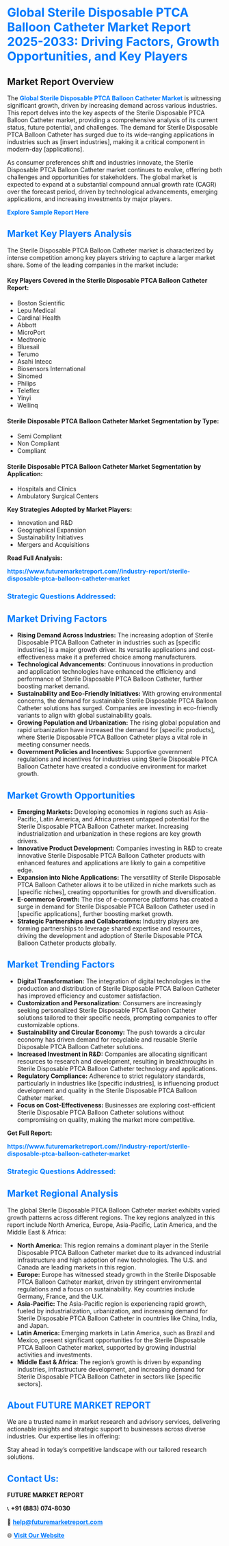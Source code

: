 <h1 style="color: #007BFF;">Global Sterile Disposable PTCA Balloon Catheter Market Report 2025-2033: Driving Factors, Growth Opportunities, and Key Players</h1>

<section id="overview">
<h2>Market Report Overview</h2>
<p>The <a href="https://www.futuremarketreport.com//industry-report/sterile-disposable-ptca-balloon-catheter-market" style="color: #007BFF; text-decoration: none;"><strong>Global Sterile Disposable PTCA Balloon Catheter Market</strong></a> is witnessing significant growth, driven by increasing demand across various industries. This report delves into the key aspects of the Sterile Disposable PTCA Balloon Catheter market, providing a comprehensive analysis of its current status, future potential, and challenges. The demand for Sterile Disposable PTCA Balloon Catheter has surged due to its wide-ranging applications in industries such as [insert industries], making it a critical component in modern-day [applications].</p>
<p>As consumer preferences shift and industries innovate, the Sterile Disposable PTCA Balloon Catheter market continues to evolve, offering both challenges and opportunities for stakeholders. The global market is expected to expand at a substantial compound annual growth rate (CAGR) over the forecast period, driven by technological advancements, emerging applications, and increasing investments by major players.</p>
</section>

<section id="overview">
<p><a href="https://www.futuremarketreport.com//request-sample/reportId=79629" style="color: #007BFF; text-decoration: none;"><strong>Explore Sample Report Here</strong></a></p>
</section>

<section id="key-players">
<h2 style="color: #007BFF;">Market Key Players Analysis</h2>
<p>The Sterile Disposable PTCA Balloon Catheter market is characterized by intense competition among key players striving to capture a larger market share. Some of the leading companies in the market include:</p>
<h4>Key Players Covered in the Sterile Disposable PTCA Balloon Catheter Report:</h4>
<ul><li>Boston Scientific</li><li>Lepu Medical</li><li>Cardinal Health</li><li>Abbott</li><li>MicroPort</li><li>Medtronic</li><li>Bluesail</li><li>Terumo</li><li>Asahi Intecc</li><li>Biosensors International</li><li>Sinomed</li><li>Philips</li><li>Teleflex</li><li>Yinyi</li><li>Wellinq</li></ul>
<h4>Sterile Disposable PTCA Balloon Catheter Market Segmentation by Type:</h4>
<ul><li>Semi Compliant</li><li>Non Compliant</li><li>Compliant</li></ul>

<h4>Sterile Disposable PTCA Balloon Catheter Market Segmentation by Application:</h4>
<ul><li>Hospitals and Clinics</li><li>Ambulatory Surgical Centers</li></ul>
<p><strong>Key Strategies Adopted by Market Players:</strong></p>
<ul>
<li>Innovation and R&D</li>
<li>Geographical Expansion</li>
<li>Sustainability Initiatives</li>
<li>Mergers and Acquisitions</li>
</ul>
</section>

<section>
<p><strong>Read Full Analysis: </strong></p><a href="https://www.futuremarketreport.com//industry-report/sterile-disposable-ptca-balloon-catheter-market" style="color: #007BFF; text-decoration: none;"><strong>https://www.futuremarketreport.com//industry-report/sterile-disposable-ptca-balloon-catheter-market</strong></a>
<h3 style="color: #007BFF;">Strategic Questions Addressed:</h3>
</section>

<section id="driving-factors">
<h2 style="color: #007BFF;">Market Driving Factors</h2>
<ul>
<li><strong>Rising Demand Across Industries:</strong> The increasing adoption of Sterile Disposable PTCA Balloon Catheter in industries such as [specific industries] is a major growth driver. Its versatile applications and cost-effectiveness make it a preferred choice among manufacturers.</li>
<li><strong>Technological Advancements:</strong> Continuous innovations in production and application technologies have enhanced the efficiency and performance of Sterile Disposable PTCA Balloon Catheter, further boosting market demand.</li>
<li><strong>Sustainability and Eco-Friendly Initiatives:</strong> With growing environmental concerns, the demand for sustainable Sterile Disposable PTCA Balloon Catheter solutions has surged. Companies are investing in eco-friendly variants to align with global sustainability goals.</li>
<li><strong>Growing Population and Urbanization:</strong> The rising global population and rapid urbanization have increased the demand for [specific products], where Sterile Disposable PTCA Balloon Catheter plays a vital role in meeting consumer needs.</li>
<li><strong>Government Policies and Incentives:</strong> Supportive government regulations and incentives for industries using Sterile Disposable PTCA Balloon Catheter have created a conducive environment for market growth.</li>
</ul>
</section>

<section id="growth-opportunities">
<h2 style="color: #007BFF;">Market Growth Opportunities</h2>
<ul>
<li><strong>Emerging Markets:</strong> Developing economies in regions such as Asia-Pacific, Latin America, and Africa present untapped potential for the Sterile Disposable PTCA Balloon Catheter market. Increasing industrialization and urbanization in these regions are key growth drivers.</li>
<li><strong>Innovative Product Development:</strong> Companies investing in R&D to create innovative Sterile Disposable PTCA Balloon Catheter products with enhanced features and applications are likely to gain a competitive edge.</li>
<li><strong>Expansion into Niche Applications:</strong> The versatility of Sterile Disposable PTCA Balloon Catheter allows it to be utilized in niche markets such as [specific niches], creating opportunities for growth and diversification.</li>
<li><strong>E-commerce Growth:</strong> The rise of e-commerce platforms has created a surge in demand for Sterile Disposable PTCA Balloon Catheter used in [specific applications], further boosting market growth.</li>
<li><strong>Strategic Partnerships and Collaborations:</strong> Industry players are forming partnerships to leverage shared expertise and resources, driving the development and adoption of Sterile Disposable PTCA Balloon Catheter products globally.</li>
</ul>
</section>

<section id="trending-factors">
<h2 style="color: #007BFF;">Market Trending Factors</h2>
<ul>
<li><strong>Digital Transformation:</strong> The integration of digital technologies in the production and distribution of Sterile Disposable PTCA Balloon Catheter has improved efficiency and customer satisfaction.</li>
<li><strong>Customization and Personalization:</strong> Consumers are increasingly seeking personalized Sterile Disposable PTCA Balloon Catheter solutions tailored to their specific needs, prompting companies to offer customizable options.</li>
<li><strong>Sustainability and Circular Economy:</strong> The push towards a circular economy has driven demand for recyclable and reusable Sterile Disposable PTCA Balloon Catheter solutions.</li>
<li><strong>Increased Investment in R&D:</strong> Companies are allocating significant resources to research and development, resulting in breakthroughs in Sterile Disposable PTCA Balloon Catheter technology and applications.</li>
<li><strong>Regulatory Compliance:</strong> Adherence to strict regulatory standards, particularly in industries like [specific industries], is influencing product development and quality in the Sterile Disposable PTCA Balloon Catheter market.</li>
<li><strong>Focus on Cost-Effectiveness:</strong> Businesses are exploring cost-efficient Sterile Disposable PTCA Balloon Catheter solutions without compromising on quality, making the market more competitive.</li>
</ul>
</section>

<section>
<p><strong>Get Full Report: </strong></p><a href="https://www.futuremarketreport.com//industry-report/sterile-disposable-ptca-balloon-catheter-market" style="color: #007BFF; text-decoration: none;"><strong>https://www.futuremarketreport.com//industry-report/sterile-disposable-ptca-balloon-catheter-market</strong></a>
<h3 style="color: #007BFF;">Strategic Questions Addressed:</h3>
</section>


<section id="regional-analysis">
<h2 style="color: #007BFF;">Market Regional Analysis</h2>
<p>The global Sterile Disposable PTCA Balloon Catheter market exhibits varied growth patterns across different regions. The key regions analyzed in this report include North America, Europe, Asia-Pacific, Latin America, and the Middle East & Africa:</p>
<ul>
<li><strong>North America:</strong> This region remains a dominant player in the Sterile Disposable PTCA Balloon Catheter market due to its advanced industrial infrastructure and high adoption of new technologies. The U.S. and Canada are leading markets in this region.</li>
<li><strong>Europe:</strong> Europe has witnessed steady growth in the Sterile Disposable PTCA Balloon Catheter market, driven by stringent environmental regulations and a focus on sustainability. Key countries include Germany, France, and the U.K.</li>
<li><strong>Asia-Pacific:</strong> The Asia-Pacific region is experiencing rapid growth, fueled by industrialization, urbanization, and increasing demand for Sterile Disposable PTCA Balloon Catheter in countries like China, India, and Japan.</li>
<li><strong>Latin America:</strong> Emerging markets in Latin America, such as Brazil and Mexico, present significant opportunities for the Sterile Disposable PTCA Balloon Catheter market, supported by growing industrial activities and investments.</li>
<li><strong>Middle East & Africa:</strong> The region’s growth is driven by expanding industries, infrastructure development, and increasing demand for Sterile Disposable PTCA Balloon Catheter in sectors like [specific sectors].</li>
</ul>
</section>

<footer>
<h2 style="color: #007BFF;">About FUTURE MARKET REPORT</h2>
<p>We are a trusted name in market research and advisory services, delivering actionable insights and strategic support to businesses across diverse industries. Our expertise lies in offering:</p>

<p>Stay ahead in today’s competitive landscape with our tailored research solutions.</p>

<h2 style="color: #007BFF;">Contact Us:</h2>
<p><strong>FUTURE MARKET REPORT</strong></p>
<p>📞 <strong>+91 (883) 074-8030</strong></p>
<p>📧 <strong><a href="mailto:help@futuremarketreport.com" style="color: #007BFF;">help@futuremarketreport.com</a></strong></p>
<p>🌐 <strong><a href="https://www.futuremarketreport.com/" style="color: #007BFF;">Visit Our Website</a></strong></p>
</footer>
